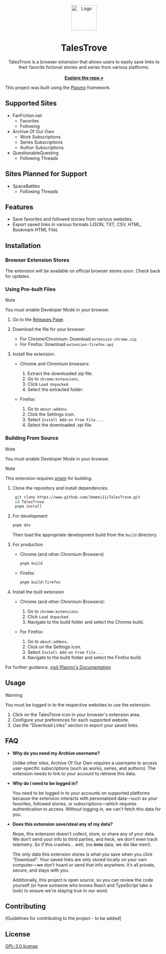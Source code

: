 <div align="center">
  <a href="https://github.com/Jemeni11/Tales-Trove">
    <img src="assets/icon.png" alt="Logo" width="80" height="80">
  </a>

  <h1 align="center">TalesTrove</h1>

  <p align="center">
    TalesTrove is a browser extension that allows users to easily save links to their favorite fictional stories and series from various platforms.
    <br />
    <br />
    <a href="https://github.com/Jemeni11/Tales-Trove"><strong>Explore the repo »</strong></a>
    <br />
  </p>
</div>

This project was built using the [Plasmo](https://docs.plasmo.com/) framework.

## Supported Sites

- FanFiction.net
  - Favorites
  - Following
- Archive Of Our Own
  - Work Subscriptions
  - Series Subscriptions
  - Author Subscriptions
- QuestionableQuesting
  - Following Threads

## Sites Planned for Support

- SpaceBattles
  - Following Threads

## Features

- Save favorites and followed stories from various websites.
- Export saved links in various formats (JSON, TXT, CSV, HTML, Bookmark HTML File).

## Installation

### Browser Extension Stores

The extension will be available on official browser stores soon. Check back for updates.

### Using Pre-built Files

> [!NOTE]
>
> You must enable Developer Mode in your browser.

1. Go to the [Releases Page](https://github.com/Jemeni11/TalesTrove/releases).
2. Download the file for your browser:
   - For Chrome/Chromium: Download `extension-chrome.zip`
   - For Firefox: Download `extension-firefox.xpi`
3. Install the extension:

   - Chrome and Chromium browsers:

     1. Extract the downloaded zip file.
     2. Go to `chrome:extensions`.
     3. Click `Load Unpacked`.
     4. Select the extracted folder.

   - Firefox:
     1. Go to `about:addons`.
     2. Click the Settings icon.
     3. Select `Install Add-on From File...`.
     4. Select the downloaded .xpi file.

### Building From Source

> [!NOTE]
>
> You must enable Developer Mode in your browser.

> [!NOTE]
>
> This extension requires [pnpm](https://pnpm.io/) for building.

1. Clone the repository and install dependencies.

   ```sh
    git clone https://www.github.com/Jemeni11/TalesTrove.git
    cd TalesTrove
    pnpm install
   ```

2. For development

   ```sh
   pnpm dev
   ```

   Then load the appropriate development build from the `build` directory.

3. For production

   - Chrome (and other Chromium Browsers)

     ```sh
     pnpm build
     ```

   - Firefox

     ```sh
     pnpm build:firefox
     ```

4. Install the built extension

   - Chrome (and other Chromium Browsers):

     1. Go to `chrome:extensions`.
     2. Click `Load Unpacked`.
     3. Navigate to the build folder and select the Chrome build.

   - For Firefox:

     1. Go to `about:addons`.
     2. Click on the Settings icon.
     3. Select `Install Add-on From File...`.
     4. Navigate to the build folder and select the Firefox build.

For further guidance, [visit Plasmo's Documentation](https://docs.plasmo.com/)

## Usage

> [!WARNING]
> You must be logged in to the respective websites to use the extension.

1. Click on the TalesTrove icon in your browser's extension area.
2. Configure your preferences for each supported website.
3. Use the "Download Links" section to export your saved links.

## FAQ

- **Why do you need my Archive username?**

  Unlike other sites, Archive Of Our Own requires a username to access user-specific subscriptions (such as works, series, and authors). The extension needs to link to your account to retrieve this data.

- **Why do I need to be logged in?**

  You need to be logged in to your accounts on supported platforms because the extension interacts with personalized data—such as your favorites, followed stories, or subscriptions—which requires authentication to access. Without logging in, we can't fetch this data for you.

- **Does this extension save/steal any of my data?**

  Nope, this extension doesn’t collect, store, or share any of your data. We don’t send your info to third parties, and heck, we don’t even track telemetry. So if this crashes... well, (no ~~beta~~ data, we die like men!).

  The only data this extension stores is what you save when you click "Download". Your saved links are only stored locally on your own computer—we don’t hoard or send that info anywhere. It’s all private, secure, and stays with you.

  Additionally, this project is open source, so you can review the code yourself (or have someone who knows React and TypeScript take a look) to ensure we're staying true to our word.

## Contributing

[Guidelines for contributing to the project - to be added]

## License

[GPL-3.0 license](/LICENSE)

